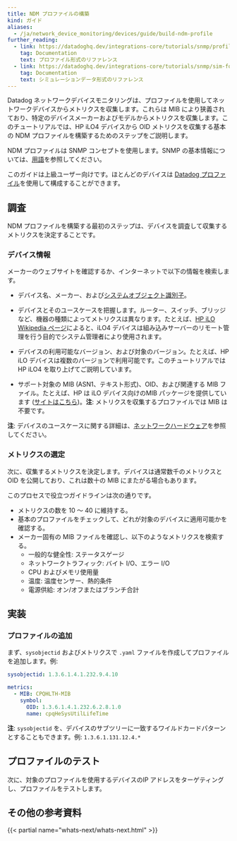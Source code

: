 ```yaml
---
title: NDM プロファイルの構築
kind: ガイド
aliases:
  - /ja/network_device_monitoring/devices/guide/build-ndm-profile
further_reading:
  - link: https://datadoghq.dev/integrations-core/tutorials/snmp/profile-format/
    tag: Documentation
    text: プロファイル形式のリファレンス
  - link: https://datadoghq.dev/integrations-core/tutorials/snmp/sim-format/
    tag: Documentation
    text: シミュレーションデータ形式のリファレンス
---
```

Datadog ネットワークデバイスモニタリングは、プロファイルを使用してネットワークデバイスからメトリクスを収集します。これらは MIB により狭義されており、特定のデバイスメーカーおよびモデルからメトリクスを収集します。このチュートリアルでは、HP iLO4 デバイスから OID メトリクスを収集する基本の NDM プロファイルを構築するためのステップをご説明します。

NDM プロファイルは SNMP コンセプトを使用します。SNMP の基本情報については、[用語][1]を参照してください。

<div class="alert alert-warning">
このガイドは上級ユーザー向けです。ほとんどのデバイスは <a href="/network_monitoring/devices/profiles#metric-definition-by-profile">Datadog プロファイル</a>を使用して構成することができます。
</div>

## 調査

NDM プロファイルを構築する最初のステップは、デバイスを調査して収集するメトリクスを決定することです。

### デバイス情報

メーカーのウェブサイトを確認するか、インターネットで以下の情報を検索します。

- デバイス名、メーカー、および[システムオブジェクト識別子][1]。

- デバイスとそのユースケースを把握します。ルーター、スイッチ、ブリッジなど、機器の種類によってメトリクスは異なります。たとえば、[HP iLO Wikipedia ページ][2]によると、iLO4 デバイスは組み込みサーバーのリモート管理を行う目的でシステム管理者により使用されます。

- デバイスの利用可能なバージョン、および対象のバージョン。たとえば、HP iLO デバイスは複数のバージョンで利用可能です。このチュートリアルでは HP iLO4 を取り上げてご説明しています。

- サポート対象の MIB (ASN1、テキスト形式)、OID、および関連する MIB ファイル。たとえば、HP は iLO デバイス向けのMIB パッケージを提供しています ([サイトはこちら][3])。**注**: メトリクスを収集するプロファイルでは MIB は不要です。

**注**: デバイスのユースケースに関する詳細は、[ネットワークハードウェア][4]を参照してください。

### メトリクスの選定

次に、収集するメトリクスを決定します。デバイスは通常数千のメトリクスと OID を公開しており、これは数十の MIB にまたがる場合もあります。

このプロセスで役立つガイドラインは次の通りです。

- メトリクスの数を 10 ～ 40 に維持する。
- 基本のプロファイルをチェックして、どれが対象のデバイスに適用可能かを確認する。
- メーカー固有の MIB ファイルを確認し、以下のようなメトリクスを検索する。
    - 一般的な健全性: ステータスゲージ
    - ネットワークトラフィック: バイト I/O、エラー I/O
    - CPU およびメモリ使用量
    - 温度: 温度センサー、熱的条件
    - 電源供給: オン/オフまたはブランチ合計

## 実装

### プロファイルの追加

まず、`sysobjectid` およびメトリクスで `.yaml` ファイルを作成してプロファイルを追加します。例:

```yaml
sysobjectid: 1.3.6.1.4.1.232.9.4.10

metrics:
  - MIB: CPQHLTH-MIB
    symbol:
      OID: 1.3.6.1.4.1.232.6.2.8.1.0
      name: cpqHeSysUtilLifeTime
```

**注**: `sysobjectid` を、デバイスのサブツリーに一致するワイルドカードパターンとすることもできます。例: `1.3.6.1.131.12.4.*`

## プロファイルのテスト

次に、対象のプロファイルを使用するデバイスのIP アドレスをターゲティングし、プロファイルをテストします。

## その他の参考資料

{{< partial name="whats-next/whats-next.html" >}}


[1]: /ja/network_monitoring/devices/troubleshooting#terminology
[2]: https://en.wikipedia.org/wiki/HP_Integrated_Lights-Out
[3]: https://support.hpe.com/hpsc/swd/public/detail?swItemId=MTX_53293d026fb147958b223069b6
[4]: https://en.wikipedia.org/wiki/Networking_hardware
